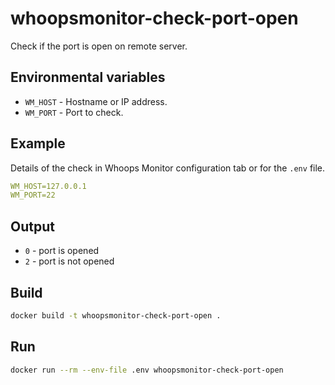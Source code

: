 # whoopsmonitor-check-port-open

Check if the port is open on remote server.

## Environmental variables

-   `WM_HOST` - Hostname or IP address.
-   `WM_PORT` - Port to check.

## Example

Details of the check in Whoops Monitor configuration tab or for the `.env` file.

```yaml
WM_HOST=127.0.0.1
WM_PORT=22
```

## Output

-   `0` - port is opened
-   `2` - port is not opened

## Build

```sh
docker build -t whoopsmonitor-check-port-open .
```

## Run

```bash
docker run --rm --env-file .env whoopsmonitor-check-port-open
```
